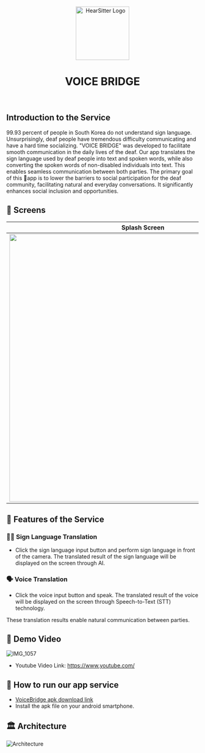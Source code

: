 <br>

<p align="center">
<img src="https://github.com/GSC-voice-linker/.github/assets/79097171/3c8f70df-3016-47a5-9bf9-b4003964266c" width="140px" alt="HearSitter Logo" />
</p>

<h1 align="center">VOICE BRIDGE</h1>

<br>

## Introduction to the Service
99.93 percent of people in South Korea do not understand sign language. Unsurprisingly, deaf people have tremendous difficulty communicating and have a hard time socializing.
"VOICE BRIDGE" was developed to facilitate smooth communication in the daily lives of the deaf. Our app translates the sign language used by deaf people into text and spoken words, while also converting the spoken words of non-disabled individuals into text. This enables seamless communication between both parties.
The primary goal of this app is to lower the barriers to social participation for the deaf community, facilitating natural and everyday conversations. It significantly enhances social inclusion and opportunities.

## 📱 Screens
|Splash Screen                    |   Home screen             |
|:-------------------------:|:-------------------------:|
<img src="https://github.com/GSC-voice-linker/.github/assets/79097171/e8747623-cfc9-434d-ab4e-6a70df07022d" width='700'>|<img src="https://github.com/GSC-voice-linker/.github/assets/79097171/a56af496-ca7d-4b4d-95ba-238b1c87b508" width='700'>

## 🔑 Features of the Service
### 👋🏼 Sign Language Translation
- Click the sign language input button and perform sign language in front of the camera. The translated result of the sign language will be displayed on the screen through AI.
### 🗣️ Voice Translation
- Click the voice input button and speak. The translated result of the voice will be displayed on the screen through Speech-to-Text (STT) technology.

These translation results enable natural communication between parties.

## 📀 Demo Video
![IMG_1057](https://github.com/GSC-voice-linker/.github/assets/79097171/2d25c3d9-da94-4acd-987e-1cf7da532ab1)
- Youtube Video Link: https://www.youtube.com/

## 📱 How to run our app service
- [VoiceBridge apk download link](https://drive.google.com/drive/u/0/folders/1OdnLlDRYL2huVHvX8ez1tTuez7Xa7YSX)
- Install the apk file on your android smartphone.

## 🏛️ Architecture
![Architecture](https://github.com/GSC-voice-linker/.github/assets/79097171/02f29007-9bce-4dbf-8044-94368a4c0e07)
